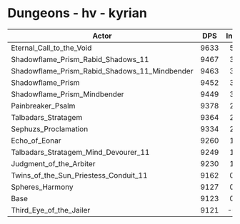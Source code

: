 # Dungeons - hv - kyrian
| Actor | DPS | Increase |
|---|:---:|:---:|
|Eternal_Call_to_the_Void|9633|5.59%|
|Shadowflame_Prism_Rabid_Shadows_11|9467|3.77%|
|Shadowflame_Prism_Rabid_Shadows_11_Mindbender|9463|3.73%|
|Shadowflame_Prism|9452|3.61%|
|Shadowflame_Prism_Mindbender|9449|3.57%|
|Painbreaker_Psalm|9378|2.80%|
|Talbadars_Stratagem|9364|2.64%|
|Sephuzs_Proclamation|9334|2.31%|
|Echo_of_Eonar|9260|1.50%|
|Talbadars_Stratagem_Mind_Devourer_11|9249|1.38%|
|Judgment_of_the_Arbiter|9230|1.17%|
|Twins_of_the_Sun_Priestess_Conduit_11|9162|0.43%|
|Spheres_Harmony|9127|0.04%|
|Base|9123|0.00%|
|Third_Eye_of_the_Jailer|9121|-0.02%|
